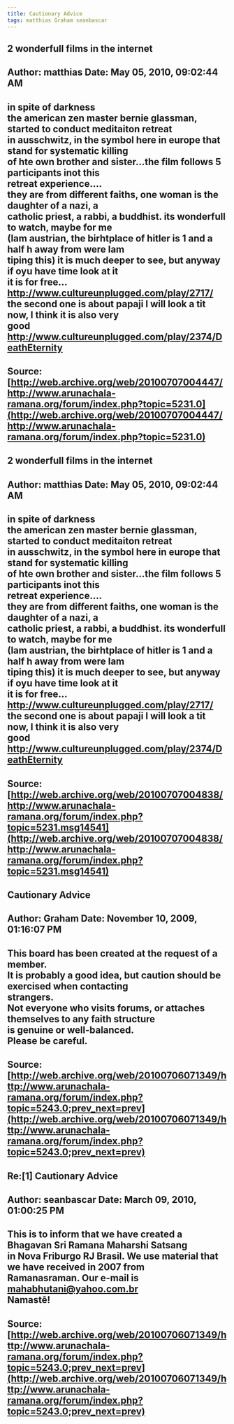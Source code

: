 ```yaml
--- 
title: Cautionary Advice   
tags: matthias Graham seanbascar  
---  
```

## 2 wonderfull films in the internet  
Author: matthias            Date: May 05, 2010, 09:02:44 AM  
---  
in spite of darkness   
the american zen master bernie glassman, started to conduct meditaiton retreat  
in ausschwitz, in the symbol here in europe that stand for systematic killing  
of hte own brother and sister...the film follows 5 participants inot this  
retreat experience....   
they are from different faiths, one woman is the daughter of a nazi, a  
catholic priest, a rabbi, a buddhist. its wonderfull to watch, maybe for me  
(Iam austrian, the birhtplace of hitler is 1 and a half h away from were Iam  
tiping this) it is much deeper to see, but anyway if oyu have time look at it  
it is for free...   
http://www.cultureunplugged.com/play/2717/   
the second one is about papaji I will look a tit now, I think it is also very  
good   
http://www.cultureunplugged.com/play/2374/DeathEternity
 ---  
Source:[http://web.archive.org/web/20100707004447/http://www.arunachala-ramana.org/forum/index.php?topic=5231.0](http://web.archive.org/web/20100707004447/http://www.arunachala-ramana.org/forum/index.php?topic=5231.0)   
---  

## 2 wonderfull films in the internet  
Author: matthias            Date: May 05, 2010, 09:02:44 AM  
---  
in spite of darkness   
the american zen master bernie glassman, started to conduct meditaiton retreat  
in ausschwitz, in the symbol here in europe that stand for systematic killing  
of hte own brother and sister...the film follows 5 participants inot this  
retreat experience....   
they are from different faiths, one woman is the daughter of a nazi, a  
catholic priest, a rabbi, a buddhist. its wonderfull to watch, maybe for me  
(Iam austrian, the birhtplace of hitler is 1 and a half h away from were Iam  
tiping this) it is much deeper to see, but anyway if oyu have time look at it  
it is for free...   
http://www.cultureunplugged.com/play/2717/   
the second one is about papaji I will look a tit now, I think it is also very  
good   
http://www.cultureunplugged.com/play/2374/DeathEternity
 ---  
Source:[http://web.archive.org/web/20100707004838/http://www.arunachala-ramana.org/forum/index.php?topic=5231.msg14541](http://web.archive.org/web/20100707004838/http://www.arunachala-ramana.org/forum/index.php?topic=5231.msg14541)   
---  

## Cautionary Advice  
Author: Graham              Date: November 10, 2009, 01:16:07 PM  
---  
This board has been created at the request of a member.   
It is probably a good idea, but caution should be exercised when contacting  
strangers.   
Not everyone who visits forums, or attaches themselves to any faith structure  
is genuine or well-balanced.   
Please be careful.
 ---  
Source:[http://web.archive.org/web/20100706071349/http://www.arunachala-ramana.org/forum/index.php?topic=5243.0;prev_next=prev](http://web.archive.org/web/20100706071349/http://www.arunachala-ramana.org/forum/index.php?topic=5243.0;prev_next=prev)   
---  

## Re:[1] Cautionary Advice  
Author: seanbascar          Date: March 09, 2010, 01:00:25 PM  
---  
This is to inform that we have created a Bhagavan Sri Ramana Maharshi Satsang  
in Nova Friburgo RJ Brasil. We use material that we have received in 2007 from  
Ramanasraman. Our e-mail is mahabhutani@yahoo.com.br   
Namastê!
 ---  
Source:[http://web.archive.org/web/20100706071349/http://www.arunachala-ramana.org/forum/index.php?topic=5243.0;prev_next=prev](http://web.archive.org/web/20100706071349/http://www.arunachala-ramana.org/forum/index.php?topic=5243.0;prev_next=prev)   
---  

